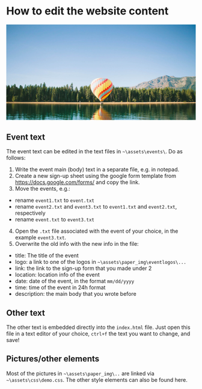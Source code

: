 How to edit the website content
===============================

![img](/assets/paper_img/balloon.jpg)
## Event text
The event text can be edited in the text files in `~\assets\events\`. Do as follows:
1. Write the event main (body) text in a separate file, e.g. in notepad.
2. Create a new sign-up sheet using the google form template from https://docs.google.com/forms/ and copy the link.
3. Move the events, e.g.:
  - rename `event1.txt` to `event.txt`
  - rename `event2.txt` and `event3.txt` to `event1.txt` and `event2.txt`, respectively
  - rename `event.txt` to `event3.txt`
4. Open the `.txt` file associated with the event of your choice, in the example `event3.txt`.
5. Overwrite the old info with the new info in the file:
  - title: The title of the event
  - logo: a link to one of the logos in `~\assets\paper_img\eventlogos\...`
  - link: the link to the sign-up form that you made under 2
  - location: location info of the event
  - date: date of the event, in the format `mm/dd/yyyy`
  - time: time of the event in 24h format
  - description: the main body that you wrote before

## Other text
The other text is embedded directly into the `index.html` file. Just open this file in a text editor of your choice, `ctrl+f` the text you want to change, and save!

## Pictures/other elements
Most of the pictures in `~\assets\paper_img\..` are linked via `~\assets\css\demo.css`. The other style elements can also be found here.
